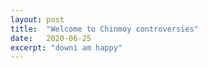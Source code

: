 ```yaml
---
layout: post
title:  "Welcome to Chinmoy controversies"
date:   2020-06-25
excerpt: "downi am happy"
---
```

